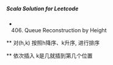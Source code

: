 ##### Scala Solution for Leetcode

* 406. Queue Reconstruction by Height

** 对(h,k) 按照h降序、k升序, 进行排序

** 依次插入 k是几就插到第几个位置


